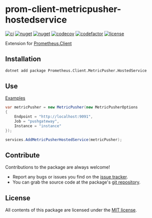 # prom-client-metricpusher-hostedservice

[![ci](https://img.shields.io/github/actions/workflow/status/prom-client-net/prom-client-metricpusher-hostedservice/ci.yml?branch=main&label=ci&logo=github&style=flat-square)](https://github.com/prom-client-net/prom-client-metricpusher-hostedservice/actions/workflows/ci.yml)
[![nuget](https://img.shields.io/nuget/v/Prometheus.Client.MetricPusher.HostedService?logo=nuget&style=flat-square)](https://www.nuget.org/packages/Prometheus.Client.MetricPusher.HostedService)
[![nuget](https://img.shields.io/nuget/dt/Prometheus.Client.MetricPusher.HostedService?logo=nuget&style=flat-square)](https://www.nuget.org/packages/Prometheus.Client.MetricPusher.HostedService)
[![codecov](https://img.shields.io/codecov/c/github/prom-client-net/prom-client-metricpusher-hostedservice?logo=codecov&style=flat-square)](https://app.codecov.io/gh/prom-client-net/prom-client-metricpusher-hostedservice)
[![codefactor](https://img.shields.io/codefactor/grade/github/prom-client-net/prom-client-metricpusher-hostedservice?logo=codefactor&style=flat-square)](https://www.codefactor.io/repository/github/prom-client-net/prom-client-metricpusher-hostedservice)
[![license](https://img.shields.io/github/license/prom-client-net/prom-client-metricpusher-hostedservice?style=flat-square)](https://github.com/prom-client-net/prom-client-metricpusher-hostedservice/blob/main/LICENSE)

Extension for [Prometheus.Client](https://github.com/prom-client-net/prom-client)

## Installation

```sh
dotnet add package Prometheus.Client.MetricPusher.HostedService
```

## Use

[Examples](https://github.com/prom-client-net/prom-examples)

```c#
var metricPusher = new MetricPusher(new MetricPusherOptions
{
    Endpoint = "http://localhost:9091",
    Job = "pushgateway",
    Instance = "instance"
});
```

```c#
services.AddMetricPusherHostedService(metricPusher);
```

## Contribute

Contributions to the package are always welcome!

* Report any bugs or issues you find on the [issue tracker](https://github.com/prom-client-net/prom-client-metricpusher-hostedservice/issues).
* You can grab the source code at the package's [git repository](https://github.com/prom-client-net/prom-client-metricpusher-hostedservice).

## License

All contents of this package are licensed under the [MIT license](https://opensource.org/licenses/MIT).
